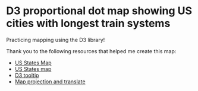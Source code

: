 # D3 proportional dot map showing US cities with longest train systems

Practicing mapping using the D3 library!

Thank you to the following resources that helped me create this map:

- [US States Map](https://bl.ocks.org/dnprock/5215cc464cfb9affd283)
- [US States map](https://gist.github.com/michellechandra/0b2ce4923dc9b5809922)
- [D3 tooltip](http://www.d3noob.org/2013/01/adding-tooltips-to-d3js-graph.html)
- [Map projection and translate](https://makeshiftinsights.com/blog/basic-maps-with-d3/)
